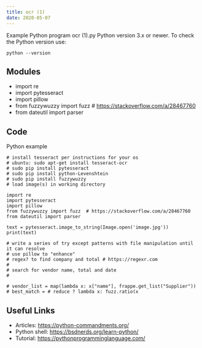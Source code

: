 ```yaml
---
title: ocr (1)
date: 2020-05-07
---
```

Example Python program ocr (1).py
Python version 3.x or newer.
To check the Python version use:

    python --version

## Modules

* import re
* import pytesseract
* import pillow
* from fuzzywuzzy import fuzz  # https://stackoverflow.com/a/28467760
* from dateutil import parser

## Code

Python example

    # install tesseract per instructions for your os
    # ubuntu: sudo apt-get install tesseract-ocr
    # sudo pip install pytesseract
    # sudo pip install python-Levenshtein
    # sudo pip install fuzzywuzzy 
    # load image(s) in working directory
    
    import re
    import pytesseract
    import pillow
    from fuzzywuzzy import fuzz  # https://stackoverflow.com/a/28467760
    from dateutil import parser
    
    text = pytesseract.image_to_string(Image.open('image.jpg'))
    print(text)
    
    # write a series of try except patterns with file manipulation until it can resolve 
    # use pillow to "enhance"
    # regex? to find company and total # https://regexr.com
    # 
    # search for vendor name, total and date
    # 
    
    # vendor_list = map(lambda x: x["name"], frappe.get_list("Supplier"))
    # best_match = # reduce ? lambda x: fuzz.ratio(x 
    
    

## Useful Links

- Articles: https://python-commandments.org/
- Python shell: https://bsdnerds.org/learn-python/
- Tutorial: https://pythonprogramminglanguage.com/
